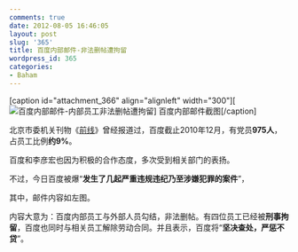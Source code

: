 ```yaml
---
comments: true
date: 2012-08-05 16:46:05
layout: post
slug: '365'
title: 百度内部邮件-非法删帖遭拘留
wordpress_id: 365
categories:
- Baham
---
```


[caption id="attachment_366" align="alignleft" width="300"][![百度内部邮件-内部员工非法删帖遭拘留](http://baham.co/wp-content/uploads/2012/08/百度内部删帖邮件-300x237.png)] 百度内部邮件截图[/caption]

北京市委机关刊物《[前线](http://www.bjqx.org.cn/qxweb/n43259c638.aspx)》曾经报道过，百度截止2010年12月，有党员**975人**，占员工比例**约9%**。

百度和李彦宏也因为积极的合作态度，多次受到相关部门的表扬。

不过，今日百度被爆“**发生了几起严重违规违纪乃至涉嫌犯罪的案件**”，

其中，邮件内容如左图。

内容大意为：百度内部员工与外部人员勾结，非法删帖。有四位员工已经被**刑事拘留**，百度也同时与相关员工解除劳动合同。并且表示，百度将“**坚决查处，严惩不贷**”。
